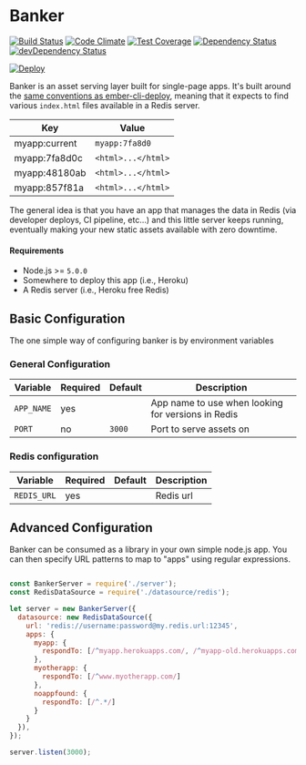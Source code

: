# Banker

[![Build Status](https://travis-ci.org/mike-north/banker.svg?branch=master)](https://travis-ci.org/mike-north/banker)
[![Code Climate](https://codeclimate.com/github/mike-north/banker/badges/gpa.svg)](https://codeclimate.com/github/mike-north/banker)
[![Test Coverage](https://codeclimate.com/github/mike-north/banker/badges/coverage.svg)](https://codeclimate.com/github/mike-north/banker/coverage)
[![Dependency Status](https://david-dm.org/mike-north/banker.svg)](https://david-dm.org/mike-north/banker)
[![devDependency Status](https://david-dm.org/mike-north/banker/dev-status.svg)](https://david-dm.org/mike-north/banker#info=devDependencies)

[![Deploy](https://www.herokucdn.com/deploy/button.png)](https://heroku.com/deploy?template=https%3A%2F%2Fgithub.com%2Fmike-north%2Fbanker%2Ftree%2Fmaster)


Banker is an asset serving layer built for single-page apps. It's built around the [same conventions as ember-cli-deploy](https://www.npmjs.com/package/ember-cli-deploy), meaning that it expects to find various `index.html` files available in a Redis server. 

Key               | Value
------------------|----------
myapp:current     | `myapp:7fa8d0`
myapp:7fa8d0c     | `<html>...</html>`
myapp:48180ab     | `<html>...</html>`
myapp:857f81a     | `<html>...</html>`

The general idea is that you have an app that manages the data in Redis (via developer deploys, CI pipeline, etc...) and this little server keeps running, eventually making your new static assets available with zero downtime.

#### Requirements
* Node.js >= `5.0.0`
* Somewhere to deploy this app (i.e., Heroku)
* A Redis server (i.e., Heroku free Redis)

## Basic Configuration

The one simple way of configuring banker is by environment variables

### General Configuration

 Variable         | Required | Default       | Description
------------------|----------|---------------|------------------------
`APP_NAME`        | yes      |               | App name to use when looking for versions in Redis
`PORT`            | no       | `3000`        | Port to serve assets on

### Redis configuration

 Variable              | Required | Default       | Description
-----------------------|----------|---------------|------------------------
`REDIS_URL`            | yes      |               | Redis url

## Advanced Configuration

Banker can be consumed as a library in your own simple node.js app. You can then specify URL patterns to map to "apps" using regular expressions.

```js

const BankerServer = require('./server');
const RedisDataSource = require('./datasource/redis');

let server = new BankerServer({
  datasource: new RedisDataSource({
    url: 'redis://username:password@my.redis.url:12345',
    apps: {
      myapp: {
        respondTo: [/^myapp.herokuapps.com/, /^myapp-old.herokuapps.com/]
      },
      myotherapp: {
        respondTo: [/^www.myotherapp.com/]
      },
      noappfound: {
        respondTo: [/^.*/]
      }
    }
  }),
});

server.listen(3000);

```
